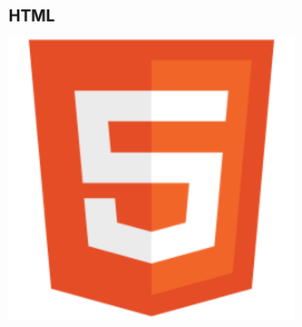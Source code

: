 # HTML


 <img align="center" alt="Rafa-HTML" height="500" width="4000" src="https://raw.githubusercontent.com/devicons/devicon/master/icons/html5/html5-original.svg">
